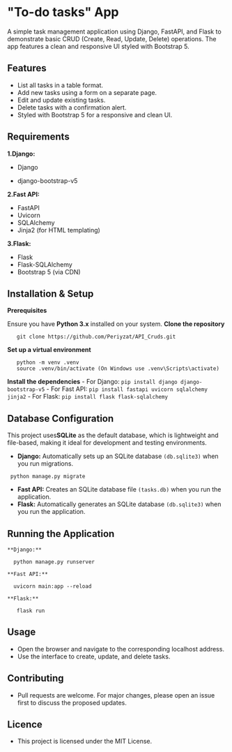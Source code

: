 #  "To-do tasks"  App
A simple task management application using Django, FastAPI, and Flask to demonstrate basic CRUD (Create, Read, Update, Delete) operations. The app features a clean and responsive UI styled with Bootstrap 5.
## Features
- List all tasks in a table format.
- Add new tasks using a form on a separate page.
- Edit and update existing tasks.
- Delete tasks with a confirmation alert.
- Styled with Bootstrap 5 for a responsive and clean UI.
## Requirements
**1.Django:**
 * Django
 - django-bootstrap-v5
   
**2.Fast API:**
 - FastAPI
 - Uvicorn
 - SQLAlchemy
 - Jinja2 (for HTML templating)

**3.Flask:** 
 - Flask
 - Flask-SQLAlchemy
 - Bootstrap 5 (via CDN)
## Installation & Setup
**Prerequisites**

 Ensure you have **Python 3.x** installed on your system.
**Clone the repository**
```
   git clone https://github.com/Periyzat/API_Cruds.git
```
**Set up a virtual environment**
```
   python -m venv .venv
   source .venv/bin/activate (On Windows use .venv\Scripts\activate)
```
**Install the dependencies**
    - For Django:
    ```
     pip install django django-bootstrap-v5
    ```
    - For Fast API: 
    ```
     pip install fastapi uvicorn sqlalchemy jinja2
    ```
    - For Flask:
    ```
     pip install flask flask-sqlalchemy
    ```
## Database Configuration
This project uses**SQLite** as the default database, which is lightweight and file-based, making it ideal for development and testing environments.
- **Django:** Automatically sets up an SQLite database `(db.sqlite3)` when you run migrations.
 ```
  python manage.py migrate
```
- **Fast API:** Creates an SQLite database file `(tasks.db)` when you run the application.
- **Flask:** Automatically generates an SQLite database `(db.sqlite3)` when you run the application.
 ## Running the Application
    **Django:** 
   ```
     python manage.py runserver
   ```
    **Fast API:** 
   ```
     uvicorn main:app --reload
  ```
    **Flask:**
  ```
     flask run
 ```
## Usage
- Open the browser and navigate to the corresponding localhost address.
- Use the interface to create, update, and delete tasks.
## Contributing
- Pull requests are welcome. For major changes, please open an issue first to discuss the proposed updates. 
## Licence
- This project is licensed under the MIT License.
